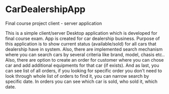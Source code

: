 # CarDealershipApp
Final course project client - server application

This is a simple client/server Desktop application which is developed for final course exam. App is created for car dealership business. Purpose of this application is to show current status (available/sold) for all cars that dealership have in system. Also, there are implemented search mechanism where you can search cars by several criteria like brand, model, chasis etc.. Also, there are option to create an order for customer where you can chose car and add additional equipments for that car (if exists). And as last, you can see list of all orders, if you looking for specific order you don't need to look through whole list of orders to find it, you can narrow search by specific date. In orders you can see which car is sold, who sold it, which date.
